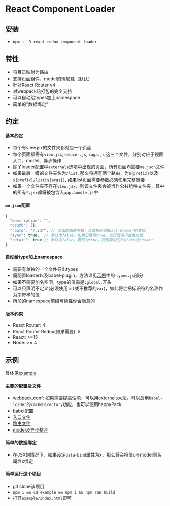 # React Component Loader

## 安装
- `npm i -D react-redux-component-loader`

## 特性
- 将目录映射为路由
- 支持页面组件、model的懒加载（默认）
- 针对React Router v4
- 对webpack热打包的完全支持
- 可以自动给types加上namespace
- 简单的"数据绑定"

## 约定

#### 基本约定
- 每个有view.jsx的文件夹都对应一个页面
- 每个页面都需有`view.jsx`,`reducer.js`, `saga.js` 这三个文件，分别对应于视图入口、model、异步操作
- 除了loader配置中`externals`选项中出现的页面，所有页面均需要`me.json`文件
- 如果最后一级的文件夹名为`/list`, 那么将拥有两个路由，为`${prefix}`以及`${prefix}/list[${args}]`, 如果list页面需要参数必须使用完整链接
- 如果一个文件夹不存在`view.jsx`，则该文件夹会被当作公共组件文件夹，其中的所有`*.jsx`都将被包含入`app.bundle.js`中

#### `me.json`配置
````js
{
  "description": "",
  "crumb": [],
  "route": "/:id?", // 页面的路由参数，具体规则见React-Router的文档
  "sync": true,  // 默认为false，如果设置为true，该页面将不会懒加载
  "retain": true // 默认为false，若设为true，则页面对应的state会retain
}
````

#### 自动给type加上namespace
- 需要有单独的一个文件导出types
- 需配置loader以及babel-plugin，方法详见[示例](example/webpack.config.js)中的 `types.js`部分
- 如果不需要加名空间，type的值需是`:global:`开头
- 可以只声明不定义(必须使用`let`或不推荐的`var`)，如此将会把标识符的名称作为字符串的值
- 所加的namespace前缀可读性你会满意的

#### 版本约束
- React Router: 4
- React Router Redux(如果需要): 5
- React: >=15
- Node: >= 4

## 示例
具体见[example](example)

#### 主要的配置及文件

- [webpack.conf](example/webpack.config.js): 如果需要提高性能，可以用externals大法，可以启用`babel-loader`的`cacheDirectory`功能，也可以使用happyPack
- [babel配置](example/.babelrc)
- [入口文件](example/src/entry.jsx)
- [路由文件](example/src/components/root.jsx)
- [model及异步整合](example/src/components/index.js)

#### 简单的数据绑定
- 在JSX的情况下，如果设定`data-bind`属性为x，那么将会把值x与model同名属性x绑定


####  简单运行这个项目
-  git clone该项目
-  `npm i && cd example && npm i && npm run build`
-  打开`example/index.html`即可
